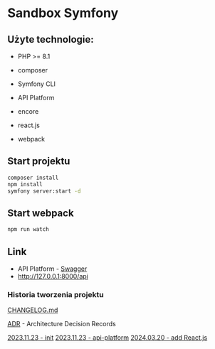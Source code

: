 # Sandbox Symfony

## Użyte technologie:
- PHP >= 8.1
- composer
- Symfony CLI
- API Platform

- encore
- react.js
- webpack

## Start projektu
```bash
composer install
npm install
symfony server:start -d
```

## Start webpack
```bash
npm run watch 
```

## Link 
- API Platform  - [Swagger](http://127.0.0.1:8000/api/docs)
- http://127.0.0.1:8000/api



### Historia tworzenia projektu

[CHANGELOG.md](./CHANGELOG.md)

[ADR](./docs/adr) - Architecture Decision Records

[2023.11.23 - init](./docs/adr/2023.11.23_init.md)
[2023.11.23 - api-platform](./docs/adr/2023.11.23-api-platform.md)
[2024.03.20 - add React.js](./docs/adr/2024.03.20-add-react.md)
